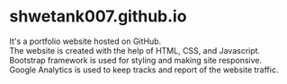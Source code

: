 # shwetank007.github.io
It's a portfolio website hosted on GitHub. <br/>
The website is created with the help of HTML, CSS, and Javascript. Bootstrap framework is used for styling and making site responsive. <br/>
Google Analytics is used to keep tracks and report of the website traffic.
